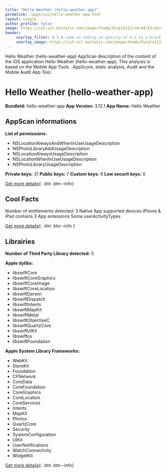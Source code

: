 ```yaml
---
title: "Hello Weather (hello-weather-app)"
permalink: /apps/ios/hello-weather-app.html
layout: single
author_profile: false
image: https://is5-ssl.mzstatic.com/image/thumb/Purple112/v4/d4/53/eb/d453eb21-b6ac-bc04-2472-6d84aaebac42/AppIcon-0-0-1x_U007emarketing-0-0-0-10-0-0-sRGB-0-0-0-GLES2_U002c0-512MB-85-220-0-0.png/512x512bb.jpg
header: 
     overlay_filter: 0.5 # same as adding an opacity of 0.5 to a black background
     overlay_image: https://is5-ssl.mzstatic.com/image/thumb/Purple112/v4/d4/53/eb/d453eb21-b6ac-bc04-2472-6d84aaebac42/AppIcon-0-0-1x_U007emarketing-0-0-0-10-0-0-sRGB-0-0-0-GLES2_U002c0-512MB-85-220-0-0.png/512x512bb.jpg
---
```

Hello Weather (hello-weather-app) AppScan description of the content of the iOS application Hello Weather (hello-weather-app). This analysis is based on the Mobile App Tools : AppScore, static analysis, Audit and the Mobile Audit App Tool.

# Hello Weather (hello-weather-app)

**BundleId:** hello-weather-app
**App Version:** 3.12.1
**App Name:** Hello Weather


## AppScan informations 

**List of permissions:** 
- NSLocationAlwaysAndWhenInUseUsageDescription
- NSPhotoLibraryAddUsageDescription
- NSLocationAlwaysUsageDescription
- NSLocationWhenInUseUsageDescription
- NSPhotoLibraryUsageDescription
  
  
**Private keys:** 31
**Public keys:** 7
**Custom keys:** 6
**Low securit keys:** 0
  
[Get more details](/pricing.html){: .btn .btn--info}

## Cool Facts

Number of entitlements detected: 3
Native App
supported devices iPhone & iPad
contains 3 App extensions
Some userActivityTypes
  
[Get more details](/pricing.html){: .btn .btn--info }

## Librairies 
**Number of Third Party Library detected:** 5


**Apple dylibs:**
- libswiftCore
- libswiftCoreGraphics
- libswiftCoreImage
- libswiftCoreLocation
- libswiftDarwin
- libswiftDispatch
- libswiftIntents
- libswiftMapKit
- libswiftMetal
- libswiftObjectiveC
- libswiftQuartzCore
- libswiftUIKit
- libswiftos
- libswiftFoundation


**Apple System Library Frameworks:**
- WebKit
- StoreKit
- Foundation
- CFNetwork
- CoreData
- CoreFoundation
- CoreGraphics
- CoreLocation
- CoreServices
- Intents
- MapKit
- Photos
- QuartzCore
- Security
- SystemConfiguration
- UIKit
- UserNotifications
- WatchConnectivity
- WidgetKit


  
[Get more details](/pricing.html){: .btn .btn--info}

